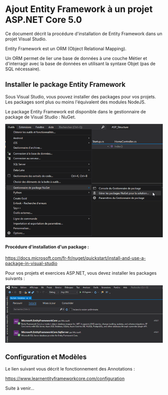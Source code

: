 # Ajout Entity Framework à un projet ASP.NET Core 5.0

Ce document décrit la procédure d'installation de Entity Framework dans un projet Visual Studio.

Entity Framework est un ORM (Object Relational Mapping).

Un ORM permet de lier une base de données à une couche Métier et d'interragir avec la base de données en utilisant la syntaxe Objet (pas de SQL nécessaire).



## Installer le package Entity Framework

Sous Visual Studio, vous pouvez installer des packages pour vos projets.
Les packages sont plus ou moins l'équivalent des modules NodeJS.

Le package Entity Framework est disponible dans le gestionnaire de package de Visual Studio : NuGet.

![asp1](assets/asp4.png)



#### Procédure d'installation d'un package :

https://docs.microsoft.com/fr-fr/nuget/quickstart/install-and-use-a-package-in-visual-studio

Pour vos projets et exercices ASP.NET, vous devez installer les packages suivants : 

![asp1](assets/asp5.png)



## Configuration et Modèles

Le lien suivant vous décrit le fonctionnement des Annotations :

https://www.learnentityframeworkcore.com/configuration


Suite à venir...